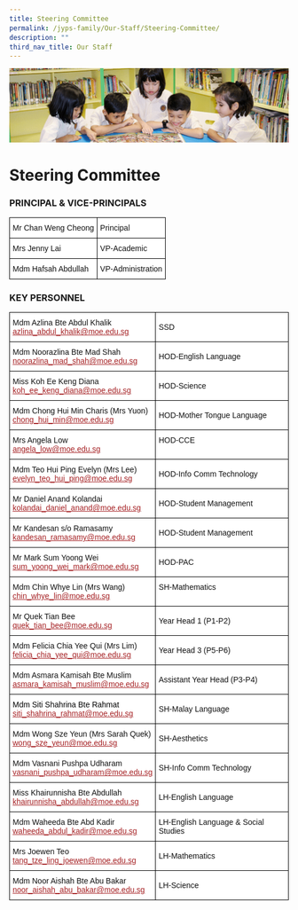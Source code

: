 ```yaml
---
title: Steering Committee
permalink: /jyps-family/Our-Staff/Steering-Committee/
description: ""
third_nav_title: Our Staff
---
```

![](/images/banner.gif)

Steering Committee
==================

### PRINCIPAL & VICE-PRINCIPALS

<style type="text/css">
.tg  {border-collapse:collapse;border-spacing:0;}
.tg td{border-color:black;border-style:solid;border-width:1px;font-family:Arial, sans-serif;font-size:14px;
  overflow:hidden;padding:10px 5px;word-break:normal;}
.tg th{border-color:black;border-style:solid;border-width:1px;font-family:Arial, sans-serif;font-size:14px;
  font-weight:normal;overflow:hidden;padding:10px 5px;word-break:normal;}
.tg .tg-81wz{background-color:#FFF;color:#111;text-align:left;vertical-align:middle}
</style>
<table class="tg">
<thead>
  <tr>
    <th class="tg-81wz">Mr Chan Weng Cheong</th>
    <th class="tg-81wz">Principal</th>
  </tr>
</thead>
<tbody>
  <tr>
    <td class="tg-81wz">Mrs Jenny Lai</td>
    <td class="tg-81wz">VP-Academic </td>
  </tr>
  <tr>
    <td class="tg-81wz">Mdm Hafsah Abdullah</td>
    <td class="tg-81wz">VP-Administration</td>
  </tr>
</tbody>
</table>


### KEY PERSONNEL

<style type="text/css">
.tg  {border-collapse:collapse;border-spacing:0;}
.tg td{border-color:black;border-style:solid;border-width:1px;font-family:Arial, sans-serif;font-size:14px;
  overflow:hidden;padding:10px 5px;word-break:normal;}
.tg th{border-color:black;border-style:solid;border-width:1px;font-family:Arial, sans-serif;font-size:14px;
  font-weight:normal;overflow:hidden;padding:10px 5px;word-break:normal;}
.tg .tg-20fz{background-color:#FFF;color:#A52023;text-align:left;vertical-align:top}
.tg .tg-81wz{background-color:#FFF;color:#111;text-align:left;vertical-align:middle}
.tg .tg-3xsd{background-color:#FFF;color:#111;text-align:left;vertical-align:top}
</style>
<table class="tg">
<thead>
  <tr>
    <th class="tg-81wz">Mdm Azlina Bte Abdul Khalik<br><a href="mailto:azlina_abdul_khalik@moe.edu.sg"><span style="text-decoration:underline;color:#A52023">azlina_abdul_khalik@moe.edu.sg</span></a><br></th>
    <th class="tg-81wz">SSD</th>
  </tr>
</thead>
<tbody>
  <tr>
    <td class="tg-81wz">Mdm Noorazlina Bte Mad Shah<br><a href="mailto:noorazlina_mad_shah@moe.edu.sg"><span style="text-decoration:underline;color:#A52023">noorazlina_mad_shah@moe.edu.sg</span></a><br></td>
    <td class="tg-81wz">HOD-English Language</td>
  </tr>
  <tr>
    <td class="tg-81wz">Miss Koh Ee Keng Diana<br><a href="mailto:koh_ee_keng_diana@moe.edu.sg"><span style="text-decoration:underline;color:#A52023">koh_ee_keng_diana@moe.edu.sg</span></a><br></td>
    <td class="tg-81wz">HOD-Science</td>
  </tr>
  <tr>
    <td class="tg-3xsd">Mdm Chong Hui Min Charis (Mrs Yuon)<br><a href="mailto:chong_hui_min@moe.edu.sg"><span style="text-decoration:underline;color:#A52023">chong_hui_min@moe.edu.sg</span></a><br></td>
    <td class="tg-81wz">HOD-Mother Tongue Language</td>
  </tr>
  <tr>
    <td class="tg-81wz">Mrs Angela Low<br><a href="mailto:angela_low@moe.edu.sg"><span style="text-decoration:underline;color:#A52023">angela_low@moe.edu.sg</span></a><br></td>
    <td class="tg-3xsd">HOD-CCE</td>
  </tr>
  <tr>
    <td class="tg-81wz">Mdm Teo Hui Ping Evelyn (Mrs Lee)<br><a href="mailto:evelyn_teo_hui_ping@moe.edu.sg"><span style="text-decoration:underline;color:#A52023">evelyn_teo_hui_ping@moe.edu.sg</span></a><br></td>
    <td class="tg-81wz">HOD-Info Comm Technology</td>
  </tr>
  <tr>
    <td class="tg-81wz">Mr Daniel Anand Kolandai<br><a href="mailto:kolandai_daniel_anand@moe.edu.sg"><span style="text-decoration:underline;color:#A52023">kolandai_daniel_anand@moe.edu.sg</span></a><br></td>
    <td class="tg-81wz">HOD-Student Management </td>
  </tr>
  <tr>
    <td class="tg-81wz">Mr Kandesan s/o Ramasamy<br><a href="mailto:kandesan_ramasamy@moe.edu.sg"><span style="text-decoration:underline;color:#A52023">kandesan_ramasamy@moe.edu.sg</span></a><br></td>
    <td class="tg-81wz">HOD-Student Management</td>
  </tr>
  <tr>
    <td class="tg-3xsd">Mr Mark Sum Yoong Wei<br><a href="mailto:sum_yoong_wei_mark@moe.edu.sg"><span style="text-decoration:underline;color:#A52023">sum_yoong_wei_mark@moe.edu.sg</span></a><br></td>
    <td class="tg-81wz">HOD-PAC </td>
  </tr>
  <tr>
    <td class="tg-3xsd">Mdm Chin Whye Lin (Mrs Wang)<br><a href="mailto:chin_whye_lin@moe.edu.sg"><span style="text-decoration:underline;color:#A52023">chin_whye_lin@moe.edu.sg</span></a><br></td>
    <td class="tg-3xsd">SH-Mathematics<br></td>
  </tr>
  <tr>
    <td class="tg-81wz">Mr Quek Tian Bee<br><a href="mailto:quek_tian_bee@moe.edu.sg"><span style="text-decoration:underline;color:#A52023">quek_tian_bee@moe.edu.sg</span></a><br></td>
    <td class="tg-81wz">Year Head 1 (P1-P2) </td>
  </tr>
  <tr>
    <td class="tg-81wz">Mdm Felicia Chia Yee Qui (Mrs Lim)<br><a href="mailto:felicia_chia_yee_qui@moe.edu.sg"><span style="text-decoration:underline;color:#A52023">felicia_chia_yee_qui@moe.edu.sg</span></a><br></td>
    <td class="tg-81wz">Year Head 3 (P5-P6) <br></td>
  </tr>
  <tr>
    <td class="tg-81wz">Mdm Asmara Kamisah Bte Muslim <br><a href="mailto:asmara_kamisah_muslim@moe.edu.sg"><span style="text-decoration:underline;color:#A52023">asmara_kamisah_muslim@moe.edu.sg</span></a><br></td>
    <td class="tg-81wz">Assistant Year Head  (P3-P4)</td>
  </tr>
  <tr>
    <td class="tg-20fz"><span style="color:#000">Mdm Siti Shahrina Bte Rahmat</span><br><a href="mailto:siti_shahrina_rahmat@moe.edu.sg" target="_blank" rel="noopener noreferrer"><span style="text-decoration:underline;color:#A52023">siti_shahrina_rahmat@moe.edu.sg</span></a><span style="text-decoration:underline"> </span></td>
    <td class="tg-81wz">SH-Malay Language </td>
  </tr>
  <tr>
    <td class="tg-81wz">Mdm Wong Sze Yeun (Mrs Sarah Quek)<br><a href="mailto:wong_sze_yeun@moe.edu.sg"><span style="text-decoration:underline;color:#A52023">wong_sze_yeun@moe.edu.sg</span></a><br></td>
    <td class="tg-81wz">SH-Aesthetics<br></td>
  </tr>
  <tr>
    <td class="tg-81wz">Mdm Vasnani Pushpa Udharam<br><a href="mailto:vasnani_pushpa_udharam@moe.edu.sg"><span style="text-decoration:underline;color:#A52023">vasnani_pushpa_udharam@moe.edu.sg</span></a><br></td>
    <td class="tg-81wz">SH-Info Comm Technology </td>
  </tr>
  <tr>
    <td class="tg-81wz">Miss Khairunnisha Bte Abdullah<br><a href="mailto:khairunnisha_abdullah@moe.edu.sg"><span style="text-decoration:underline;color:#A52023">khairunnisha_abdullah@moe.edu.sg</span></a><br></td>
    <td class="tg-81wz">LH-English Language </td>
  </tr>
  <tr>
    <td class="tg-81wz">Mdm Waheeda Bte Abd Kadir<br><a href="mailto:waheeda_abdul_kadir@moe.edu.sg"><span style="text-decoration:underline;color:#A52023">waheeda_abdul_kadir@moe.edu.sg</span></a><br></td>
    <td class="tg-81wz">LH-English Language &amp; Social Studies </td>
  </tr>
  <tr>
    <td class="tg-81wz">Mrs Joewen Teo<br><a href="mailto:tang_tze_ling_joewen@moe.edu.sg"><span style="text-decoration:underline;color:#A52023">tang_tze_ling_joewen@moe.edu.sg</span></a> <br></td>
    <td class="tg-81wz">LH-Mathematics </td>
  </tr>
  <tr>
    <td class="tg-81wz">Mdm Noor Aishah Bte Abu Bakar<br><a href="mailto:noor_aishah_abu_bakar@moe.edu.sg"><span style="text-decoration:underline;color:#A52023">noor_aishah_abu_bakar@moe.edu.sg</span></a><br></td>
    <td class="tg-81wz">LH-Science </td>
  </tr>
</tbody>
</table>